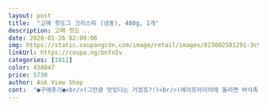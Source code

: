 ```yaml
---
layout: post 
title:  "고메 핫도그 크리스피 (냉동), 480g, 1개" 
description: 고메 핫도 ..
date: 2020-01-26 02:09:06 
img: https://static.coupangcdn.com/image/retail/images/823002501291-3c9569a1-ba4d-44ea-acf3-dd609bb9da01.jpg 
linkUrl: https://coupa.ng/bnfnIv 
categories: [1012] 
color: 43A047 
price: 5730 
author: Ask View Shop 
cont:  "●구매후기●<br/>(그만큼 맛있다는 거겠죠?!)<br/>(에어프라이어에 돌리면 바삭촉촉이라는데<br/>*단점아닌 단점<br/>*장점<br/><br/> -소시지 맛있고 빵 맛있음<br/><br/> -자주 품절이라 내가 사고 싶어도 못살때가 많음<br/><br/> -전자렌지 간편 조리 가능<br/>3개 넣어서 12분 조리하고 다시 뒤집어서 추가로 7분 더 조리했어요.<br/><br/>​<br/>가끔씩 핫도그 먹고 싶을 때 주문해서 간식으로 먹으면 좋을거 같아요.<br/><br/>간단한거 살래도 나가기 부담스러워서<br/>갠적으로 저는 에어프라이어를 이용해서<br/>게다가 편한걸 좋아하는지라<br/>고메 핫도그를 알게된게<br/>고메가 전체적으로 맛이 괜찮은 거 같아요.<br/><br/>고메크리스피핫도그 꺼냅니다요ㅋㅋㅋ<br/>고메핫도그는 빵이 너무 맛있어요<br/>구매가 <br/> - 5,760원 (20.<br/>4.<br/>12)<br/>그게 잘 안되잖아요?!ㅋ<br/>그냥 식사때까지 참자! 라는 생각도 해보지만<br/>그때 증정품으로 봉지당 1개씩 줘서<br/>그런데 사실.<br/>.<br/> 오후 3~4시쯤 되면<br/>나중에 꼭 해볼게요)<br/>눅눅하지 않아 간편하고 맛있게 먹을 수 있어요^^<br/>둘 다 오!이거 맛있다? 주문해야겠다 했어요<br/>바삭 뽀송하게 데워먹는것도 좋은데.<br/>.<br/><br/>비비고 동그랑땡 2봉지를 샀었는데<br/>빨리 먹을 수도 있고!! 한팩에 개별포장되어있는 핫도그가 6개,<br/>빵 크기가 작은게 아쉬울정도로 찰지고 맛있어요<br/>빵 통통하고 전자렌지에 데워도<br/>소세지도 길쭉하니 제법 먹을만큼 들어있는데<br/>아이 간식으로 주려고 주문했어요.<br/><br/>아이와 사러가기 애매한 때라 우선 쿠팡 프레쉬에서 핫도그를 찾아봤는데<br/>앞으로도 종종 주문하려고요.<br/><br/>얼마전 맛있게 먹었던 고메 피자와 같은 고메 핫도그가 있어서 일단 맛이 괜찮겠다 싶어서 골랐어요.<br/><br/>에어프라이어 이용시 15분정도 소요<br/>에어프라이어로 180도 예열하고<br/>울슌양 것도 모자라 간식도 찾아요ㅠ<br/>음식들 싱겁게 먹는 분들에게는 살짝 짠 맛이 날수도 있는데<br/>이럴땐 하나만 먹어도 든든한<br/>입 심심할때 생각나서 남편이랑 먹었는데<br/>저는 원래 소시지만 좋아하고<br/>저도 배가 고파서 막 찾아 헤매게 되지요^^<br/>전자렌지 1분이라는게 맘에 들었어요<br/>전자렌지기능으로 데우는것도나쁘지 않더라구요~<br/>전자렌지로는 개당 1분 조리ㅎ<br/>전체적으로 핫도그가 맛있구나~하는 생각이 들었고요.<br/><br/>제품 받아보니 핫도그 빵도 크기나 모양이 괜찮았어요<br/>조리방법도 다양하게~<br/>즐겨먹는 핫도그가 있는데<br/>집에만 있으니... <br/><br/>짠 맛이 강하지 않고 적당히 맛있어요.<br/><br/>처음 알았어요<br/>충분히 뜨거웠고 아무래도 전자렌지에 하면 조금 더 빵이 부드러울텐데 에어프라이어에 해서인지 빵은 조금 딱딱한 느낌이 있었지만<br/>크리스피라 바삭하고요.<br/><br/>하루 3끼도 챙겨야하지만,<br/>한팩에 개별포장되어있는 핫도그가 6개,<br/>핫도그 6개 들어있는데 가격도 괜찮고<br/>핫도그 반죽 빵을 좋아하지 않는데<br/>핫도그 자체로는 맛이 적당히 달고 부드러웠어요.<br/><br/>흐미~~~~~<br/>" 
---
```

